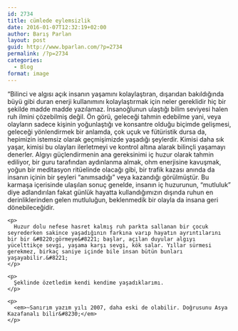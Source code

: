 ```yaml
---
id: 2734
title: cümlede eylemsizlik
date: 2016-01-07T12:32:19+02:00
author: Barış Parlan
layout: post
guid: http://www.bparlan.com/?p=2734
permalink: /?p=2734
categories:
  - Blog
format: image
---
```

<div class="ttr_start">
</div>

<div class="_5k3v _5k3w clearfix">
  <div>
    <p>
      &#8220;Bilinci ve algısı açık insanın yaşamını kolaylaştıran, dışarıdan bakıldığında büyü gibi duran enerji kullanımını kolaylaştırmak için neler gereklidir hiç bir şekilde madde madde yazılamaz. İnsanoğlunun ulaştığı bilim seviyesi halen ruh ilmini çözebilmiş değil. Ön görü, geleceği tahmin edebilme yani, veya olayların sadece kişinin yoğunlaştığı ve konsantre olduğu biçimde gelişmesi, geleceği yönlendirmek bir anlamda, çok uçuk ve fütüristik dursa da, hepimizin istemsiz olarak geçmişimizde yaşadığı şeylerdir. Kimisi daha sık yaşar, kimisi bu olayları ilerletmeyi ve kontrol altına alarak bilinçli yaşamayı denerler. Algıyı güçlendirmenin ana gereksinimi iç huzur olarak tahmin ediliyor, bir guru tarafından aydınlanma almak, ohm enerjisine kavuşmak, yoğun bir meditasyon ritüelinde olacağı gibi, bir trafik kazası anında da insanın içinin bir şeyleri &#8220;anımsadığı&#8221; veya kazandığı görülmüştür. Bu karmaşa içerisinde ulaşılan sonuç genelde, insanın iç huzurunun, &#8220;mutluluk&#8221; diye adlandırılan fakat günlük hayatta kullandığımızın dışında ruhun en derinliklerinden gelen mutluluğun, beklenmedik bir olayla da insana geri dönebileceğidir.
    </p>
    
    <p>
      Huzur dolu nefese hasret kalmış ruh parkta sallanan bir çocuk seyrederken sakince yaşadığının farkına varıp hayatın ayrıntılarını bir bir &#8220;görmeye&#8221; başlar, açılan duyular algıyı yücelttikçe sevgi, yaşama karşı sevgi, kök salar. Yıllar sürmesi gerekmez, birkaç saniye içinde bile insan bütün bunları yaşayabilir.&#8221;
    </p>
    
    <p>
      Şeklinde özetledim kendi kendime yaşadıklarımı.
    </p>
    
    <p>
      <em>~Sanırım yazım yılı 2007, daha eski de olabilir. Doğrusunu Asya Kazafanalı bilir&#8230;</em>
    </p>
  </div>
</div>

<div class="ttr_end">
</div>